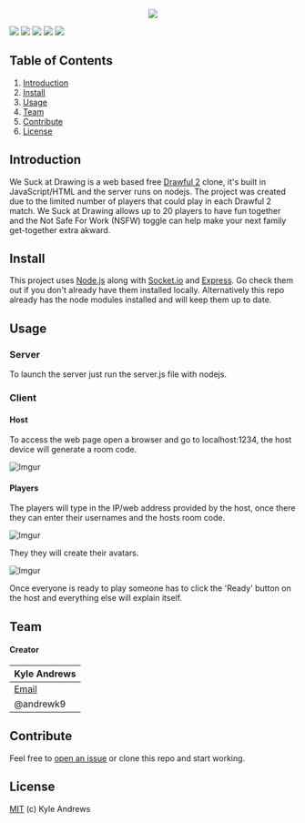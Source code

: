 <p align="center">
<a href="#"><img src="http://i.imgur.com/3NsWWYU.png"/></a>

<a href="https://travis-ci.org/AndrewK9/We-Suck-at-Drawing"><img src="https://img.shields.io/badge/build-passing-brightgreen.svg?style=flat-square"/></a>
<a href="https://nodejs.org/en/"><img src="https://img.shields.io/badge/platform-Node.js-brightgreen.svg?style=flat-square"/></a>
<a href="#install"><img src="https://img.shields.io/badge/dependencies-up%20to%20date-brightgreen.svg?style=flat-square"/></a>
<a href="https://github.com/AndrewK9/We-Suck-at-Drawing/issues"><img src="https://img.shields.io/badge/issues-0%20open-brightgreen.svg?style=flat-square"/></a>
<a href="https://github.com/AndrewK9/We-Suck-at-Drawing/blob/master/LICENSE"><img src="https://img.shields.io/badge/license-MIT-lightgray.svg?style=flat-square"/></a>
</p>

## Table of Contents
1. [Introduction](#introduction)
1. [Install](#install)
1. [Usage](#usage)
1. [Team](#team)
1. [Contribute](#contribute)
1. [License](#license)

## Introduction
We Suck at Drawing is a web based free [Drawful 2](http://jackboxgames.com/project/drawful2/) clone, it's built in JavaScript/HTML and the server runs on nodejs. The project was created due to the limited number of players that could play in each Drawful 2 match. We Suck at Drawing allows up to 20 players to have fun together and the Not Safe For Work (NSFW) toggle can help make your next family get-together extra akward.

## Install
This project uses [Node.js](https://nodejs.org/en/) along with [Socket.io](http://www.socket.io) and [Express](http://www.expressjs.com). Go check them out if you don't already have them installed locally. Alternatively this repo already has the node modules installed and will keep them up to date.

## Usage
### Server
To launch the server just run the server.js file with nodejs.

### Client
#### Host
To access the web page open a browser and go to localhost:1234, the host device will generate a room code.

![Imgur](http://i.imgur.com/7X995Ap.png)

#### Players
The players will type in the IP/web address provided by the host, once there they can enter their usernames and the hosts room code.

![Imgur](http://i.imgur.com/L67vH3K.png)

They they will create their avatars.

![Imgur](http://i.imgur.com/A3A3RFP.png)

Once everyone is ready to play someone has to click the 'Ready' button on the host and everything else will explain itself.

## Team
#### Creator

Kyle Andrews |
|-----|
| [Email](andrewskyle28@gmail.com) |
| @andrewk9 |


## Contribute
Feel free to [open an issue](https://github.com/AndrewK9/Resort-Visualizer/issues) or clone this repo and start working.

## License
[MIT](https://github.com/AndrewK9/Simple-Web-Chat/blob/master/LICENSE) (c) Kyle Andrews
